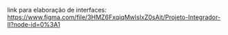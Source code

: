 link para elaboração de interfaces: https://www.figma.com/file/3HMZ6FxqiqMwlsIxZ0sAit/Projeto-Integrador-II?node-id=0%3A1


